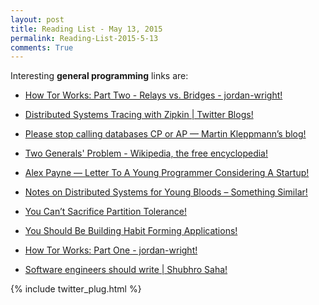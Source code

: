 ```yaml
---
layout: post
title: Reading List - May 13, 2015
permalink: Reading-List-2015-5-13
comments: True 
---
```



Interesting **general programming** links are:
    
    
* <a href="http://jordan-wright.github.io/blog/2015/05/09/how-tor-works-part-two-relays-vs-bridges/" target="_blank">How Tor Works: Part Two - Relays vs. Bridges - jordan-wright!</a>
    
    
* <a href="https://blog.twitter.com/2012/distributed-systems-tracing-with-zipkin" target="_blank">Distributed Systems Tracing with Zipkin | Twitter Blogs!</a>
    
    
* <a href="https://martin.kleppmann.com/2015/05/11/please-stop-calling-databases-cp-or-ap.html?utm_content=buffer5a50b&amp;utm_medium=social&amp;utm_source=twitter.com&amp;utm_campaign=buffer" target="_blank">Please stop calling databases CP or AP — Martin Kleppmann’s blog!</a>
    
    
* <a href="http://en.wikipedia.org/wiki/Two_Generals%27_Problem" target="_blank">Two Generals' Problem - Wikipedia, the free encyclopedia!</a>
    
    
* <a href="https://al3x.net/2013/05/23/letter-to-a-young-programmer.html" target="_blank">Alex Payne — Letter To A Young Programmer Considering A Startup!</a>
    
    
* <a href="http://www.somethingsimilar.com/2013/01/14/notes-on-distributed-systems-for-young-bloods/" target="_blank">Notes on Distributed Systems for Young Bloods – Something Similar!</a>
    
    
* <a href="http://codahale.com/you-cant-sacrifice-partition-tolerance/" target="_blank">You Can’t Sacrifice Partition Tolerance!</a>
    
    
* <a href="http://refact.io/you-should-be-building-habit-forming-applications/206?utm_content=buffer543ee&amp;utm_medium=social&amp;utm_source=twitter.com&amp;utm_campaign=buffer" target="_blank">You Should Be Building Habit Forming Applications!</a>
    
    
* <a href="http://jordan-wright.github.io/blog/2015/02/28/how-tor-works-part-one/" target="_blank">How Tor Works: Part One - jordan-wright!</a>
    
    
* <a href="http://www.shubhro.com/2014/12/27/software-engineers-should-write/?utm_content=buffer2cf59&amp;utm_medium=social&amp;utm_source=twitter.com&amp;utm_campaign=buffer" target="_blank">Software engineers should write | Shubhro Saha!</a>
    


{% include twitter_plug.html %}